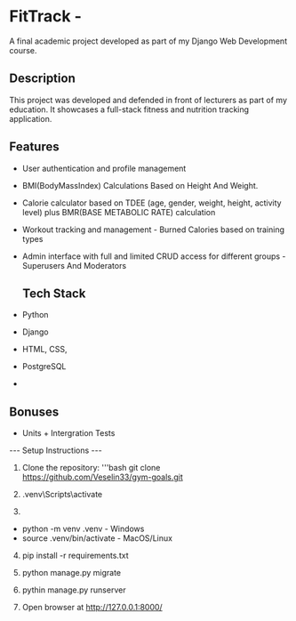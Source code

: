 # FitTrack - 

A final academic project developed as part of my Django Web Development course.

 ## Description

This project was developed and defended in front of lecturers as part of my education. It showcases a full-stack fitness and nutrition tracking application.

 ## Features

- User authentication and profile management

- BMI(BodyMassIndex) Calculations Based on Height And Weight.

- Calorie calculator based on TDEE (age, gender, weight, height, activity level) plus BMR(BASE METABOLIC RATE) calculation

- Workout tracking and management - Burned Calories based on training types

- Admin interface with full and limited CRUD access for different groups - Superusers And Moderators

  ## Tech Stack

- Python
- Django
- HTML, CSS,
- PostgreSQL
- 
## Bonuses

- Units + Intergration Tests

--- Setup Instructions ---

   1. Clone the repository:
    '''bash
    git clone https://github.com/Veselin33/gym-goals.git

2. .venv\Scripts\activate

3.
- python -m venv .venv - Windows 
- source .venv/bin/activate - MacOS/Linux

4. pip install -r requirements.txt

5. python manage.py migrate

6. pythin manage.py runserver

7. Open browser at http://127.0.0.1:8000/

